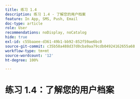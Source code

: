 ```yaml
---
title: 练习 1.4
description: 练习 1.4 - 了解您的用户档案
feature: In App, SMS, Push, Email
doc-type: article
role: User
recommendations: noDisplay, noCatalog
hide: true
exl-id: c55baaee-d361-49b1-bb92-852f59ae6bc0
source-git-commit: c35b58a488d37d0cba9aa79cdb04924162655a68
workflow-type: tm+mt
source-wordcount: '12'
ht-degree: 100%

---
```


# 练习 1.4：了解您的用户档案
